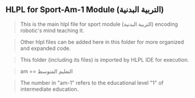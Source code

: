 ## HLPL for Sport-Am-1 Module (التربية البدنية)
>This is the main hlpl file for sport module (التربية البدنية) encoding robotic's mind teaching it.

>Other hlpl files can be added here in this folder for more organized and expanded code.

>This folder (including its files) is imported by HLPL IDE for execution.

>am == التعليم المتوسط

>The number in "am-1" refers to the educational level "1" of intermediate education.

